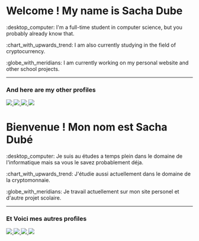 <h1>Welcome ! My name is Sacha Dube</h1>

<p>:desktop_computer: I'm a full-time student in computer science, but you probably already know that. </p>
<p>:chart_with_upwards_trend: I am also currently studying in the field of cryptocurrency. </p>
<p>:globe_with_meridians: I am currently working on my personal website and other school projects. </p>

<hr>
<h3>And here are my other profiles</h3>
<p>
<a href="https://twitter.com/synergeur">
    <img src="https://img.shields.io/badge/Twitter-%231DA1F2.svg?style=for-the-badge&logo=Twitter&logoColor=white">
  </a>
<a href="https://bitbucket.org/synergeur/">
    <img src="https://img.shields.io/badge/bitbucket-%230047B3.svg?style=for-the-badge&logo=bitbucket&logoColor=white">
  </a>
<a href="https://www.linkedin.com/in/sacha-dub%C3%A9-9543ab1bb/">
    <img src="https://img.shields.io/badge/linkedin-%230077B5.svg?style=for-the-badge&logo=linkedin&logoColor=white">
  </a>
<a href="discordapp.com/users/272967964779872258">
    <img src="https://img.shields.io/badge/Discord-%235865F2.svg?style=for-the-badge&logo=discord&logoColor=white">
  </a>
</p>

<h1>Bienvenue ! Mon nom est Sacha Dubé</h1>

<p>:desktop_computer: Je suis au études a temps plein dans le domaine de l'informatique mais sa vous le savez probablement déja. </p>
<p>:chart_with_upwards_trend: J'étudie aussi actuellement dans le domaine de la cryptomonnaie. </p>
<p>:globe_with_meridians: Je travail actuellement sur mon site personel et d'autre projet scolaire. </p>

<hr>
<h3>Et Voici mes autres profiles</h3>
<p>
<a href="https://twitter.com/synergeur">
    <img src="https://img.shields.io/badge/Twitter-%231DA1F2.svg?style=for-the-badge&logo=Twitter&logoColor=white">
  </a>
<a href="https://bitbucket.org/synergeur/">
    <img src="https://img.shields.io/badge/bitbucket-%230047B3.svg?style=for-the-badge&logo=bitbucket&logoColor=white">
  </a>
<a href="https://www.linkedin.com/in/sacha-dub%C3%A9-9543ab1bb/">
    <img src="https://img.shields.io/badge/linkedin-%230077B5.svg?style=for-the-badge&logo=linkedin&logoColor=white">
  </a>
<a href="discordapp.com/users/272967964779872258">
    <img src="https://img.shields.io/badge/Discord-%235865F2.svg?style=for-the-badge&logo=discord&logoColor=white">
  </a>
</p>
